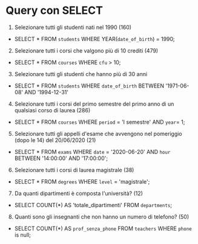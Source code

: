 # Query con SELECT

1. Selezionare tutti gli studenti nati nel 1990 (160)
- SELECT * FROM `students` WHERE YEAR(`date_of_birth`) = 1990; 

2. Selezionare tutti i corsi che valgono più di 10 crediti (479)
- SELECT * FROM `courses` WHERE `cfu` > 10; 

3. Selezionare tutti gli studenti che hanno più di 30 anni
- SELECT * FROM `students` WHERE `date_of_birth` BETWEEN '1971-06-08' AND '1994-12-31'

4. Selezionare tutti i corsi del primo semestre del primo anno di un qualsiasi corso di laurea (286)
- SELECT * FROM `courses` WHERE `period` = 'I semestre' AND `year`= 1; 

5. Selezionare tutti gli appelli d'esame che avvengono nel pomeriggio (dopo le 14) del 20/06/2020 (21)
- SELECT * FROM `exams` WHERE `date` = '2020-06-20' AND `hour` BETWEEN '14:00:00' AND '17:00:00'; 

6. Selezionare tutti i corsi di laurea magistrale (38)
- SELECT * FROM `degrees` WHERE `level` = 'magistrale'; 

7. Da quanti dipartimenti è composta l'università? (12)
- SELECT COUNT(*) AS 'totale_dipartimenti' FROM `departments`; 

8. Quanti sono gli insegnanti che non hanno un numero di telefono? (50)
- SELECT COUNT(*) AS `prof_senza_phone` FROM `teachers` WHERE `phone` is null; 